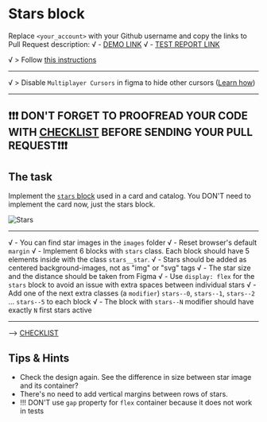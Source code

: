 # Stars block
Replace `<your_account>` with your Github username and copy the links to Pull Request description:
√ - [DEMO LINK](https://YevhenPodobedo.github.io/layout_stars/)
√ - [TEST REPORT LINK](https://YevhenPodobedo.github.io/layout_stars/report/html_report/)

√ > Follow [this instructions](https://mate-academy.github.io/layout_task-guideline)
___

√ > Disable `Multiplayer Cursors` in figma to hide other cursors ([Learn how](https://mate-academy.github.io/layout_task-guideline/figma.html#multiplayer-cursors))
___

## ❗️❗️❗️ DON'T FORGET TO PROOFREAD YOUR CODE WITH [CHECKLIST](https://github.com/mate-academy/layout_stars/blob/master/checklist.md) BEFORE SENDING YOUR PULL REQUEST❗️❗️❗️

## The task
Implement the [`stars` block](https://www.figma.com/file/EIBkG1dy1jnK88YPO34Qir/Moyo-Catalog-updated) used in a card and catalog.
You DON'T need to implement the card now, just the stars block.

![Stars](./reference/stars.png)
___
√ - You can find star images in the `images` folder
√ - Reset browser's default `margin`
√ - Implement 6 blocks with `stars` class. Each block should have 5 elements inside with the class `stars__star`.
√ - Stars should be added as centered background-images, not as "img" or "svg" tags
√ - The star size and the distance should be taken from Figma
√ - Use `display: flex` for the `stars` block to avoid an issue with extra spaces between individual stars
√ - Add one of the next extra classes (a `modifier`) `stars--0`, `stars--1`, `stars--2` ... `stars--5` to each block
√ - The block with `stars--N` modifier should have exactly `N` first stars active

---
--> [CHECKLIST](https://github.com/mate-academy/layout_stars/blob/master/checklist.md)

## Tips & Hints
- Check the design again. See the difference in size between star image and its
container?
- There's no need to add vertical margins between rows of stars.
- !!! DON'T use `gap` property for `flex` container because it does not work in tests

